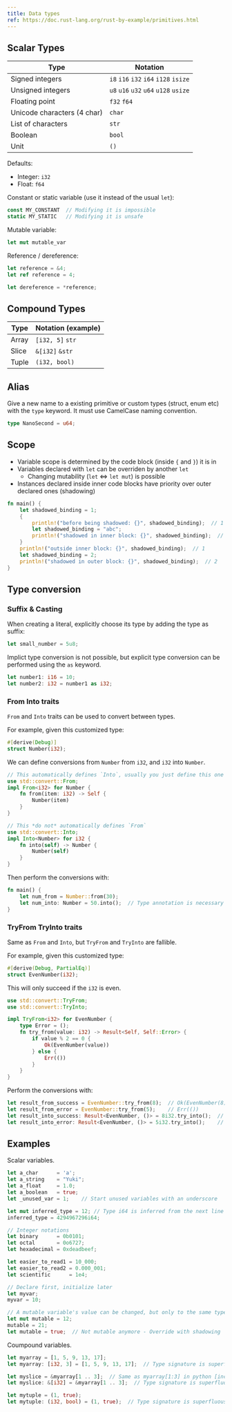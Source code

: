 ```yaml
---
title: Data types
ref: https://doc.rust-lang.org/rust-by-example/primitives.html
---
```


## Scalar Types

| Type | Notation |
| --- | --- |
| Signed integers | `i8` `i16` `i32` `i64` `i128` `isize` |
| Unsigned integers | `u8` `u16` `u32` `u64` `u128` `usize` |
| Floating point | `f32` `f64` |
| Unicode characters (4 char) | `char` |
| List of characters | `str` |
| Boolean | `bool` |
| Unit | `()` |

Defaults:

- Integer: `i32`
- Float: `f64`

Constant or static variable (use it instead of the usual `let`):

```rust
const MY_CONSTANT  // Modifying it is impossible
static MY_STATIC   // Modifying it is unsafe
```

Mutable variable:

```rust
let mut mutable_var
```

Reference / dereference:

```rust
let reference = &4;
let ref reference = 4;

let dereference = *reference;
```

## Compound Types

| Type | Notation (example) |
| --- | --- |
| Array | `[i32, 5]` `str` |
| Slice | `&[i32]` `&str` |
| Tuple | `(i32, bool)` |

## Alias

Give a new name to a existing primitive or custom types (struct, enum etc)
with the `type` keyword.
It must use CamelCase naming convention.

```rust
type NanoSecond = u64;
```

## Scope

- Variable scope is determined by the code block (inside `{` and `}`) it is in
- Variables declared with `let` can be overriden by another `let`
  - Changing mutability (`let` ⇔ `let mut`) is possible
- Instances declared inside inner code blocks have priority over outer declared ones (shadowing)

```rust
fn main() {
    let shadowed_binding = 1;
    {
        println!("before being shadowed: {}", shadowed_binding);  // 1
        let shadowed_binding = "abc";
        println!("shadowed in inner block: {}", shadowed_binding);  // abc
    }
    println!("outside inner block: {}", shadowed_binding);  // 1
    let shadowed_binding = 2;
    println!("shadowed in outer block: {}", shadowed_binding);  // 2
}
```

## Type conversion

### Suffix & Casting

When creating a literal,
explicitly choose its type by adding the type as suffix:

```rust
let small_number = 5u8;
```

Implict type conversion is not possible,
but explicit type conversion can be performed using the `as` keyword.

```rust
let number1: i16 = 10;
let number2: i32 = number1 as i32;
```

### From Into traits

`From` and `Into` traits can be used to convert between types.

For example, given this customized type:

```rust
#[derive(Debug)]
struct Number(i32);
```

We can define conversions from `Number` from `i32`, and `i32` into `Number`.

```rust
// This automatically defines `Into`, usually you just define this one
use std::convert::From;
impl From<i32> for Number {
    fn from(item: i32) -> Self {
        Number(item)
    }
}

// This *do not* automatically defines `From`
use std::convert::Into;
impl Into<Number> for i32 {
    fn into(self) -> Number {
        Number(self)
    }
}
```

Then perform the conversions with:

```rust
fn main() {
    let num_from = Number::from(30);
    let num_into: Number = 50.into();  // Type annotation is necessary
}
```

### TryFrom TryInto traits

Same as `From` and `Into`, but `TryFrom` and `TryInto` are fallible.

For example, given this customized type:

```rust
#[derive(Debug, PartialEq)]
struct EvenNumber(i32);
```

This will only succeed if the `i32` is even.

```rust
use std::convert::TryFrom;
use std::convert::TryInto;

impl TryFrom<i32> for EvenNumber {
    type Error = ();
    fn try_from(value: i32) -> Result<Self, Self::Error> {
        if value % 2 == 0 {
            Ok(EvenNumber(value))
        } else {
            Err(())
        }
    }
}
```

Perform the conversions with:

```rust
let result_from_success = EvenNumber::try_from(8);  // Ok(EvenNumber(8))
let result_from_error = EvenNumber::try_from(5);    // Err(())
let result_into_success: Result<EvenNumber, ()> = 8i32.try_into();  // Ok(EvenNumber(8))
let result_into_error: Result<EvenNumber, ()> = 5i32.try_into();    // Err(())
```

## Examples

Scalar variables.

```rust
let a_char      = 'a';
let a_string    = "Yuki";
let a_float     = 1.0;
let a_boolean   = true;
let _unused_var = 1;    // Start unused variables with an underscore

let mut inferred_type = 12; // Type i64 is inferred from the next line
inferred_type = 4294967296i64;

// Integer notations
let binary      = 0b0101;
let octal       = 0o6727;
let hexadecimal = 0xdeadbeef;

let easier_to_read1 = 10_000;
let easier_to_read2 = 0.000_001;
let scientific      = 1e4;

// Declare first, initialize later
let myvar;
myvar = 10;

// A mutable variable's value can be changed, but only to the same type
let mut mutable = 12;
mutable = 21;
let mutable = true;  // Not mutable anymore - Override with shadowing
```

Coumpound variables.

```rust
let myarray = [1, 5, 9, 13, 17];
let myarray: [i32, 3] = [1, 5, 9, 13, 17];  // Type signature is superfluous

let myslice = &myarray[1 .. 3];  // Same as myarray[1:3] in python [inclusive:exclusive]
let myslice: &[i32] = &myarray[1 .. 3];  // Type signature is superfluous

let mytuple = (1, true);
let mytuple: (i32, bool) = (1, true);  // Type signature is superfluous
```
